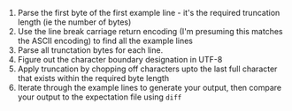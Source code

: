 1. Parse the first byte of the first example line - it's the required truncation length (ie the number of bytes)
2. Use the line break carriage return encoding (I'm presuming this matches the ASCII encoding) to find all the example lines
3. Parse all trunctation bytes for each line.
4. Figure out the character boundary designation in UTF-8
5. Apply truncation by chopping off characters upto the last full character that exists within the required byte length
6. Iterate through the example lines to generate your output, then compare your output to the expectation file using `diff`